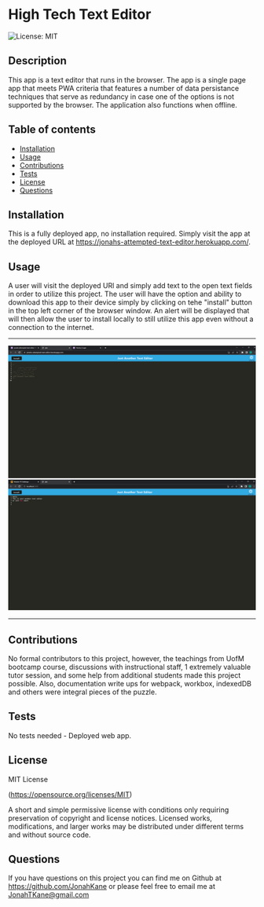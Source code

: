 # High Tech Text Editor

![License: MIT](https://img.shields.io/badge/License-MIT-yellow.svg)

## Description

This app is a text editor that runs in the browser. The app is a single page app that meets PWA criteria that features a number of data persistance techniques that serve as redundancy in case one of the options is not supported by the browser. The application also functions when offline.

## Table of contents

- [Installation](#installation)
- [Usage](#usage)
- [Contributions](#contributions)
- [Tests](#tests)
- [License](#license)
- [Questions](#questions)

## Installation

This is a fully deployed app, no installation required. Simply visit the app at the deployed URL at https://jonahs-attempted-text-editor.herokuapp.com/.

## Usage

A user will visit the deployed URl and simply add text to the open text fields in order to utilize this project. The user will have the option and ability to download this app to their device simply by clicking on tehe "install" button in the top left corner of the browser window. An alert will be displayed that will then allow the user to install locally to still utilize this app even without a connection to the internet.

---

![Screen shot from Heroky deployed site](client/src/images/heroku%20screen%20shot.png)
![Local host screen shot](client/src/images/screen%20shot%20local.png)

---

## Contributions

No formal contributors to this project, however, the teachings from UofM bootcamp course, discussions with instructional staff, 1 extremely valuable tutor session, and some help from additional students made this project possible. Also, documentation write ups for webpack, workbox, indexedDB and others were integral pieces of the puzzle.

## Tests

No tests needed - Deployed web app.

## License

MIT License

(https://opensource.org/licenses/MIT)

A short and simple permissive license with conditions only requiring preservation of copyright and license notices. Licensed works, modifications, and larger works may be distributed under different terms and without source code.

## Questions

If you have questions on this project you can find me on Github at https://github.com/JonahKane
or please feel free to email me at JonahTKane@gmail.com
